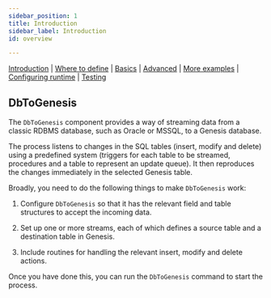 ```yaml
---
sidebar_position: 1
title: Introduction
sidebar_label: Introduction
id: overview

---
```


[Introduction](/creating-applications/defining-your-application/integrations/database-streaming/dbtogenesis/overview/)  | [Where to define](/creating-applications/defining-your-application/integrations/database-streaming/dbtogenesis/dbtogenesis-where-to-define/) | [Basics](/creating-applications/defining-your-application/integrations/database-streaming/dbtogenesis/dbtogenesis-basics/) | [Advanced](/creating-applications/defining-your-application/integrations/database-streaming/dbtogenesis/dbtogenesis-advanced/) | [More examples](/creating-applications/defining-your-application/integrations/database-streaming/dbtogenesis/dbtogenesis-examples/) | [Configuring runtime](/creating-applications/defining-your-application/integrations/database-streaming/dbtogenesis/dbtogenesis-runtime/) | [Testing](/creating-applications/defining-your-application/integrations/database-streaming/dbtogenesis/dbtogenesis-testing/)

## DbToGenesis

The `DbToGenesis` component provides a way of streaming data from a classic RDBMS database, such as Oracle or MSSQL, to a Genesis database.

The process listens to changes in the SQL tables (insert, modify and delete) using a predefined system (triggers for each table to be streamed, procedures and a table to represent an update queue). It then reproduces the changes immediately in the selected Genesis table.

Broadly, you need to do the following things to make `DbToGenesis` work:

1. Configure `DbToGenesis` so that it has the relevant field and table structures to accept the incoming data.

2. Set up one or more streams, each of which defines a source table and a destination table in Genesis.

3. Include routines for handling the relevant insert, modify and delete actions.

Once you have done this, you can run the `DbToGenesis` command to start the process.